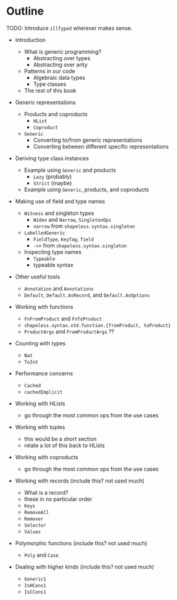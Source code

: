 # Outline

TODO: Introduce `illTyped` wherever makes sense.

 - Introduction

    - What is generic programming?
       - Abstracting over types
       - Abstracting over arity
    - Patterns in our code
       - Algebraic data types
       - Type classes
    - The rest of this book

 - Generic representations

    - Products and coproducts
       - `HList`
       - `Coproduct`
    - `Generic`
       - Converting to/from generic representations
       - Converting between different specific representations

  - Deriving type class instances

     - Example using `Generic` and products
        - `Lazy` (probably)
        - `Strict` (maybe)
     - Example using `Generic`, products, and coproducts

  - Making use of field and type names

     - `Witness` and singleton types
        - `Widen` and `Narrow`, `SingletonOps`
        - `narrow` from `shapeless.syntax.singleton`
     - `LabelledGeneric`
        - `FieldType`, `KeyTag`, `field`
        - `->>` from `shapeless.syntax.singleton`
     - Inspecting type names
        - `Typeable`
        - typeable syntax

  - Other useful tools

     - `Annotation` and `Annotations`
     - `Default`, `Default.AsRecord`, and `Default.AsOptions`

 - Working with functions

    - `FnFromProduct` and `FnToProduct`
    - `shapeless.syntax.std.function.{fromProduct, toProduct}`
    - `ProductArgs` and `FromProductArgs` ??

 - Counting with types
    - `Nat`
    - `ToInt`

 - Performance concerns
    - `Cached`
    - `cachedImplicit`

 - Working with HLists
    - go through the most common ops from the use cases

 - Working with tuples
    - this would be a short section
    - relate a lot of this back to HLists

 - Working with coproducts
    - go through the most common ops from the use cases

 - Working with records (include this? not used much)
    - What is a record?
    - these in no particular order
    - `Keys`
    - `RemoveAll`
    - `Remover`
    - `Selector`
    - `Values`

 - Polymorphic functions (include this? not used much)
    - `Poly` and `Case`

 - Dealing with higher kinds (include this? not used much)
    - `Generic1`
    - `IsHCons1`
    - `IsCCons1`
